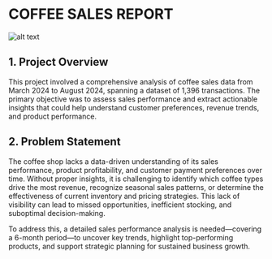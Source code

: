# COFFEE SALES REPORT
![alt text](https://static.independent.co.uk/s3fs-public/thumbnails/image/2017/12/13/16/coffee.jpg)
## **1. Project Overview**
This project involved a comprehensive analysis of coffee sales data from March 2024 to August 2024, spanning a dataset of 1,396 transactions. The primary objective was to assess sales performance and extract actionable insights that could help understand customer preferences, revenue trends, and product performance.
## **2. Problem Statement**
The coffee shop lacks a data-driven understanding of its sales performance, product profitability, and customer payment preferences over time. Without proper insights, it is challenging to identify which coffee types drive the most revenue, recognize seasonal sales patterns, or determine the effectiveness of current inventory and pricing strategies. This lack of visibility can lead to missed opportunities, inefficient stocking, and suboptimal decision-making.

To address this, a detailed sales performance analysis is needed—covering a 6-month period—to uncover key trends, highlight top-performing products, and support strategic planning for sustained business growth.
